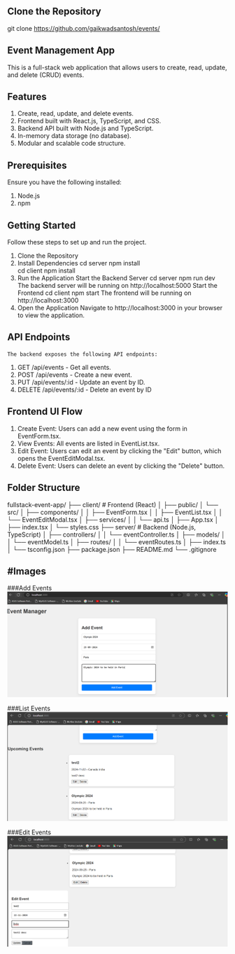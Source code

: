 Clone the Repository
-------------------------
git clone https://github.com/gaikwadsantosh/events/

Event Management App
-------------------------
This is a full-stack web application that allows users to create, read, update, and delete (CRUD) events. 

Features
-------------------------
1. Create, read, update, and delete events.
2. Frontend built with React.js, TypeScript, and CSS.
3. Backend API built with Node.js and TypeScript.
4. In-memory data storage (no database).
5. Modular and scalable code structure.

Prerequisites
-------------------------
Ensure you have the following installed:
1. Node.js
2. npm

Getting Started
-------------------------
Follow these steps to set up and run the project.

1. Clone the Repository
2. Install Dependencies
    cd server
    npm install    
    cd client
    npm install
3. Run the Application
    Start the Backend Server
        cd server
        npm run dev
        The backend server will be running on http://localhost:5000
    Start the Frontend
        cd client
        npm start
        The frontend will be running on http://localhost:3000
4. Open the Application
    Navigate to http://localhost:3000 in your browser to view the application.  

API Endpoints
-------------------------
    The backend exposes the following API endpoints:
1. GET /api/events - Get all events.
2. POST /api/events - Create a new event.
3. PUT /api/events/:id - Update an event by ID.
4. DELETE /api/events/:id - Delete an event by ID

Frontend UI Flow
-------------------------
1. Create Event: Users can add a new event using the form in EventForm.tsx.
2. View Events: All events are listed in EventList.tsx.
3. Edit Event: Users can edit an event by clicking the "Edit" button, which opens the EventEditModal.tsx.
4. Delete Event: Users can delete an event by clicking the "Delete" button.    

Folder Structure
-------------------------
fullstack-event-app/
├── client/               # Frontend (React)
│   ├── public/
│   └── src/
│       ├── components/
│       │   ├── EventForm.tsx
│       │   ├── EventList.tsx
│       │   └── EventEditModal.tsx
│       ├── services/
│       │   └── api.ts
│       ├── App.tsx
│       ├── index.tsx
│       └── styles.css
├── server/               # Backend (Node.js, TypeScript)
│   ├── controllers/
│   │   └── eventController.ts
│   ├── models/
│   │   └── eventModel.ts
│   ├── routes/
│   │   └── eventRoutes.ts
│   ├── index.ts
│   └── tsconfig.json
├── package.json
├── README.md
└── .gitignore

#Images
----------------------
###Add Events
![App Screenshot](./assets/AddEvents.png)

###List Events
![App Screenshot](./assets/ListEvents.png)

###Edit Events
![App Screenshot](./assets/EditEvents.png)
